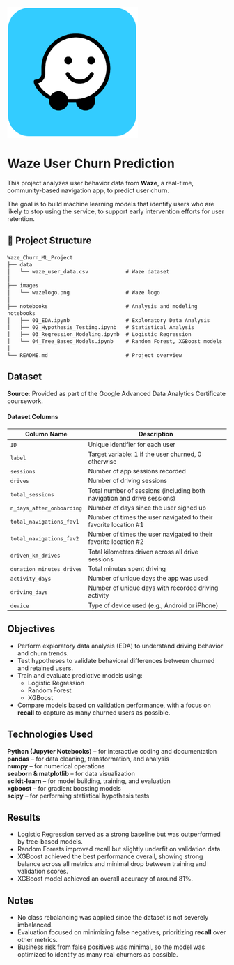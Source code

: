 <img src="images\wazelogo.png" alt="Confusion Matrix" width="300"/>

# Waze User Churn Prediction

This project analyzes user behavior data from **Waze**, a real-time, community-based navigation app, to predict user churn.

The goal is to build machine learning models that identify users who are likely to stop using the service, to support early intervention efforts for user retention.


## 📁 Project Structure
```
Waze_Churn_ML_Project
├── data
│   └── waze_user_data.csv            # Waze dataset 
│   
├── images
│   └── wazelogo.png                  # Waze logo
│
├── notebooks                         # Analysis and modeling notebooks
│   ├── 01_EDA.ipynb                  # Exploratory Data Analysis
│   ├── 02_Hypothesis_Testing.ipynb   # Statistical Analysis
│   ├── 03_Regression_Modeling.ipynb  # Logistic Regression
│   └── 04_Tree_Based_Models.ipynb    # Random Forest, XGBoost models
│
└── README.md                         # Project overview
```

## Dataset

**Source**: Provided as part of the Google Advanced Data Analytics Certificate coursework. 

#### **Dataset Columns**

| Column Name                | Description                                                                 |
|----------------------------|-----------------------------------------------------------------------------|
| `ID`                       | Unique identifier for each user                                             |
| `label`                    | Target variable: 1 if the user churned, 0 otherwise                         |
| `sessions`                 | Number of app sessions recorded                                             |
| `drives`                   | Number of driving sessions                                                  |
| `total_sessions`           | Total number of sessions (including both navigation and drive sessions)     |
| `n_days_after_onboarding`  | Number of days since the user signed up                                     |
| `total_navigations_fav1`   | Number of times the user navigated to their favorite location #1            |
| `total_navigations_fav2`   | Number of times the user navigated to their favorite location #2            |
| `driven_km_drives`         | Total kilometers driven across all drive sessions                          |
| `duration_minutes_drives` | Total minutes spent driving                                                 |
| `activity_days`            | Number of unique days the app was used                                      |
| `driving_days`             | Number of unique days with recorded driving activity                        |
| `device`                   | Type of device used (e.g., Android or iPhone)                               |




## Objectives

- Perform exploratory data analysis (EDA) to understand driving behavior and churn trends.
- Test hypotheses to validate behavioral differences between churned and retained users.
- Train and evaluate predictive models using:
  - Logistic Regression
  - Random Forest
  - XGBoost
- Compare models based on validation performance, with a focus on **recall** to capture as many churned users as possible.

## Technologies Used

**Python (Jupyter Notebooks)** – for interactive coding and documentation
**pandas** – for data cleaning, transformation, and analysis  
**numpy** – for numerical operations  
**seaborn & matplotlib** – for data visualization  
**scikit-learn** – for model building, training, and evaluation  
**xgboost** – for gradient boosting models  
**scipy** – for performing statistical hypothesis tests  



## Results

- Logistic Regression served as a strong baseline but was outperformed by tree-based models.
- Random Forests improved recall but slightly underfit on validation data.
- XGBoost achieved the best performance overall, showing strong balance across all metrics and minimal drop between training and validation scores.
- XGBoost model achieved an overall accuracy of around 81%.




## Notes

- No class rebalancing was applied since the dataset is not severely imbalanced.
- Evaluation focused on minimizing false negatives, prioritizing **recall** over other metrics.
- Business risk from false positives was minimal, so the model was optimized to identify as many real churners as possible.
